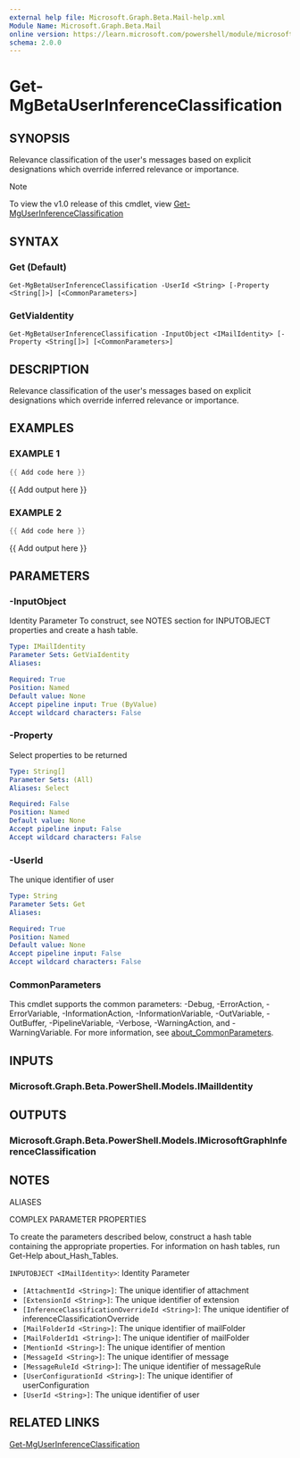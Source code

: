 ```yaml
---
external help file: Microsoft.Graph.Beta.Mail-help.xml
Module Name: Microsoft.Graph.Beta.Mail
online version: https://learn.microsoft.com/powershell/module/microsoft.graph.beta.mail/get-mgbetauserinferenceclassification
schema: 2.0.0
---
```


# Get-MgBetaUserInferenceClassification

## SYNOPSIS
Relevance classification of the user's messages based on explicit designations which override inferred relevance or importance.

> [!NOTE]
> To view the v1.0 release of this cmdlet, view [Get-MgUserInferenceClassification](/powershell/module/Microsoft.Graph.Mail/Get-MgUserInferenceClassification?view=graph-powershell-1.0)

## SYNTAX

### Get (Default)
```
Get-MgBetaUserInferenceClassification -UserId <String> [-Property <String[]>] [<CommonParameters>]
```

### GetViaIdentity
```
Get-MgBetaUserInferenceClassification -InputObject <IMailIdentity> [-Property <String[]>] [<CommonParameters>]
```

## DESCRIPTION
Relevance classification of the user's messages based on explicit designations which override inferred relevance or importance.

## EXAMPLES

### EXAMPLE 1
```powershell
{{ Add code here }}
```

{{ Add output here }}

### EXAMPLE 2
```powershell
{{ Add code here }}
```

{{ Add output here }}

## PARAMETERS

### -InputObject
Identity Parameter
To construct, see NOTES section for INPUTOBJECT properties and create a hash table.

```yaml
Type: IMailIdentity
Parameter Sets: GetViaIdentity
Aliases:

Required: True
Position: Named
Default value: None
Accept pipeline input: True (ByValue)
Accept wildcard characters: False
```

### -Property
Select properties to be returned

```yaml
Type: String[]
Parameter Sets: (All)
Aliases: Select

Required: False
Position: Named
Default value: None
Accept pipeline input: False
Accept wildcard characters: False
```

### -UserId
The unique identifier of user

```yaml
Type: String
Parameter Sets: Get
Aliases:

Required: True
Position: Named
Default value: None
Accept pipeline input: False
Accept wildcard characters: False
```

### CommonParameters
This cmdlet supports the common parameters: -Debug, -ErrorAction, -ErrorVariable, -InformationAction, -InformationVariable, -OutVariable, -OutBuffer, -PipelineVariable, -Verbose, -WarningAction, and -WarningVariable. For more information, see [about_CommonParameters](http://go.microsoft.com/fwlink/?LinkID=113216).

## INPUTS

### Microsoft.Graph.Beta.PowerShell.Models.IMailIdentity
## OUTPUTS

### Microsoft.Graph.Beta.PowerShell.Models.IMicrosoftGraphInferenceClassification
## NOTES

ALIASES

COMPLEX PARAMETER PROPERTIES

To create the parameters described below, construct a hash table containing the appropriate properties. For information on hash tables, run Get-Help about_Hash_Tables.


`INPUTOBJECT <IMailIdentity>`: Identity Parameter
  - `[AttachmentId <String>]`: The unique identifier of attachment
  - `[ExtensionId <String>]`: The unique identifier of extension
  - `[InferenceClassificationOverrideId <String>]`: The unique identifier of inferenceClassificationOverride
  - `[MailFolderId <String>]`: The unique identifier of mailFolder
  - `[MailFolderId1 <String>]`: The unique identifier of mailFolder
  - `[MentionId <String>]`: The unique identifier of mention
  - `[MessageId <String>]`: The unique identifier of message
  - `[MessageRuleId <String>]`: The unique identifier of messageRule
  - `[UserConfigurationId <String>]`: The unique identifier of userConfiguration
  - `[UserId <String>]`: The unique identifier of user

## RELATED LINKS
[Get-MgUserInferenceClassification](/powershell/module/Microsoft.Graph.Mail/Get-MgUserInferenceClassification?view=graph-powershell-1.0)
